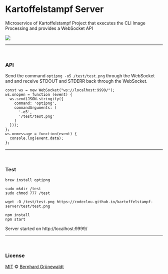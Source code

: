 # Kartoffelstampf Server

Microservice of Kartoffelstampf Project that executes the CLI Image Processing and provides a WebSocket API

![](https://api.travis-ci.org/codeclou/kartoffelstampf-server.svg?branch=master)

-----

&nbsp;

### API

Send the command `optipng -o5 /test/test.png` through the WebSocket
and and receive STDOUT and STDERR back through the WebSocket.

```
const ws = new WebSocket("ws://localhost:9999/");
ws.onopen = function (event) {
  ws.send(JSON.stringify({
    command: 'optipng',
    commandArguments: [
      '-o5',
      '/test/test.png'
    ]
  }));
};
ws.onmessage = function(event) {
  console.log(event.data);
};
```
-----

&nbsp;


### Test

```
brew install optipng

sudo mkdir /test
sudo chmod 777 /test

wget -O /test/test.png https://codeclou.github.io/kartoffelstampf-server/test/test.png

npm install
npm start
```

Server started on http://localhost:9999/

-----

&nbsp;

### License

[MIT](./LICENSE) © [Bernhard Grünewaldt](https://github.com/clouless)

